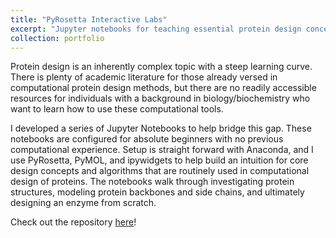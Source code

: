 ```yaml
---
title: "PyRosetta Interactive Labs"
excerpt: "Jupyter notebooks for teaching essential protein design concepts"
collection: portfolio
---
```


Protein design is an inherently complex topic with a steep learning curve. There is plenty of academic literature for 
those already versed in computational protein design methods, but there are no readily accessible resources for 
individuals with a background in biology/biochemistry who want to learn how to use these computational tools.

I developed a series of Jupyter Notebooks to help bridge this gap. These notebooks are configured for absolute beginners
with no previous computational experience. Setup is straight forward with Anaconda, and I use PyRosetta, PyMOL, and 
ipywidgets to help build an intuition for core design concepts and algorithms that are routinely used in computational
design of proteins. The notebooks walk through investigating protein structures, modeling protein backbones and side
chains, and ultimately designing an enzyme from scratch. 

Check out the repository [here](https://github.com/jaaamessszzz/PyRosettaInteractiveLabs)!